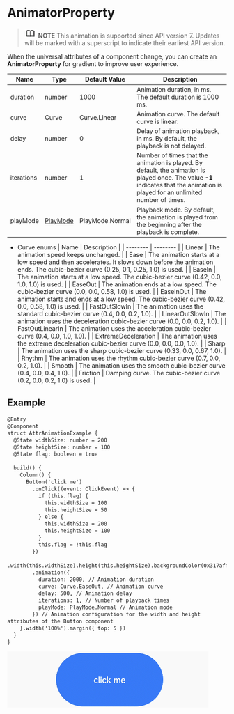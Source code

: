 # AnimatorProperty


> ![icon-note.gif](public_sys-resources/icon-note.gif) **NOTE**
> This animation is supported since API version 7. Updates will be marked with a superscript to indicate their earliest API version.


When the universal attributes of a component change, you can create an **AnimatorProperty** for gradient to improve user experience.


| Name | Type | Default Value | Description |
| -------- | -------- | -------- | -------- |
| duration | number | 1000 | Animation duration, in ms. The default duration is 1000 ms. |
| curve | Curve | Curve.Linear | Animation curve. The default curve is linear. |
| delay | number | 0 | Delay of animation playback, in ms. By default, the playback is not delayed. |
| iterations | number | 1 | Number of times that the animation is played. By default, the animation is played once. The value **-1** indicates that the animation is played for an unlimited number of times. |
| playMode | [PlayMode](ts-appendix-enums.md#playmode-enums) | PlayMode.Normal | Playback mode. By default, the animation is played from the beginning after the playback is complete. |


- Curve enums
    | Name | Description | 
  | -------- | -------- |
  | Linear | The animation speed keeps unchanged. | 
  | Ease | The animation starts at a low speed and then accelerates. It slows down before the animation ends. The cubic-bezier curve (0.25, 0.1, 0.25, 1.0) is used. | 
  | EaseIn | The animation starts at a low speed. The cubic-bezier curve (0.42, 0.0, 1.0, 1.0) is used. | 
  | EaseOut | The animation ends at a low speed. The cubic-bezier curve (0.0, 0.0, 0.58, 1.0) is used. | 
  | EaseInOut | The animation starts and ends at a low speed. The cubic-bezier curve (0.42, 0.0, 0.58, 1.0) is used. | 
  | FastOutSlowIn | The animation uses the standard cubic-bezier curve (0.4, 0.0, 0.2, 1.0). | 
  | LinearOutSlowIn | The animation uses the deceleration cubic-bezier curve (0.0, 0.0, 0.2, 1.0). | 
  | FastOutLinearIn | The animation uses the acceleration cubic-bezier curve (0.4, 0.0, 1.0, 1.0). | 
  | ExtremeDeceleration | The animation uses the extreme deceleration cubic-bezier curve (0.0, 0.0, 0.0, 1.0). | 
  | Sharp | The animation uses the sharp cubic-bezier curve (0.33, 0.0, 0.67, 1.0). | 
  | Rhythm | The animation uses the rhythm cubic-bezier curve (0.7, 0.0, 0.2, 1.0). | 
  | Smooth | The animation uses the smooth cubic-bezier curve (0.4, 0.0, 0.4, 1.0). | 
  | Friction | Damping curve. The cubic-bezier curve (0.2, 0.0, 0.2, 1.0) is used. | 


## Example


```
@Entry
@Component
struct AttrAnimationExample {
  @State widthSize: number = 200
  @State heightSize: number = 100
  @State flag: boolean = true

  build() {
    Column() {
      Button('click me')
        .onClick((event: ClickEvent) => {
          if (this.flag) {
            this.widthSize = 100
            this.heightSize = 50
          } else {
            this.widthSize = 200
            this.heightSize = 100
          }
          this.flag = !this.flag
        })
        .width(this.widthSize).height(this.heightSize).backgroundColor(0x317aff)
        .animation({
          duration: 2000, // Animation duration
          curve: Curve.EaseOut, // Animation curve
          delay: 500, // Animation delay
          iterations: 1, // Number of playback times
          playMode: PlayMode.Normal // Animation mode
        }) // Animation configuration for the width and height attributes of the Button component
    }.width('100%').margin({ top: 5 })
  }
}
```

![en-us_image_0000001212378444](figures/en-us_image_0000001212378444.gif)
